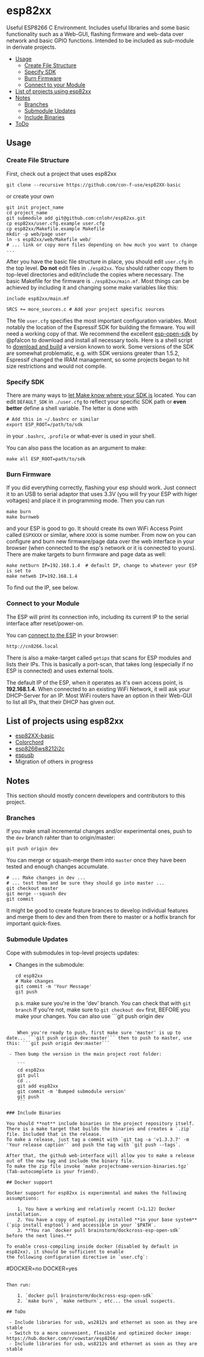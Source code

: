 # esp82xx

Useful ESP8266 C Environment. 
Includes useful libraries and some basic functionality such as a Web-GUI, flashing firmware and web-data over network and basic GPIO functions.
Intended to be included as sub-module in derivate projects.

- [Usage](#usage)
    - [Create File Structure](#create-file-structure)
    - [Specify SDK](#specify-sdk)
    - [Burn Firmware](#burn-firmware)
    - [Connect to your Module](#connect-to-your-module)
- [List of projects using esp82xx](#list-of-projects-using-esp82xx)
- [Notes](#notes)
    - [Branches](#branches)
    - [Submodule Updates](#submodule-updates)
    - [Include Binaries](#include-binaries)
- [ToDo](#todo)

<!-- toc generated with https://gist.github.com/ttscoff/c56fa651974ae6d86eee -->

## Usage

### Create File Structure

First, check out a project that uses esp82xx

    git clone --recursive https://github.com/con-f-use/esp82XX-basic

or create your own

    git init project_name
    cd project_name
    git submodule add git@github.com:cnlohr/esp82xx.git
    cp esp82xx/user.cfg.example user.cfg
    cp esp82xx/Makefile.example Makefile
    mkdir -p web/page user
    ln -s esp82xx/web/Makefile web/
    # ... link or copy more files depending on how much you want to change ...

After you have the basic file structure in place, you should edit `user.cfg` in the top level.
**Do not** edit files in `./esp82xx`.
You should rather copy them to top-level directories and edit/include the copies where necessary.
The basic Makefile for the firmware is `./esp82xx/main.mf`.
Most things can be achieved by including it and changing some make variables like this:

    include esp82xx/main.mf

    SRCS += more_sources.c # Add your project specific sources

The file  `user.cfg` specifies the most important configuration variables.
Most notably the location of the Espressif SDK for building the firmware.
You will need a working copy of that.
We recommend the excellent [esp-open-sdk](https://github.com/pfalcon/esp-open-sdk) by @pfalcon to download and install all necessary tools.
Here is a shell script to [download and build](https://gist.github.com/con-f-use/d086ca941c2c80fbde6d8996b8a50761) a version known to work.
Some versions of the SDK are somewhat problematic, e.g. with SDK versions greater than 1.5.2, Espressif changed the IRAM management, so some projects began to hit size restrictions and would not compile.

### Specify SDK

There are many ways to [let Make know where your SDK is](https://github.com/cnlohr/esp82xx/issues/19#issuecomment-241756095) located.
You can edit `DEFAULT_SDK` in `./user.cfg` to reflect your specific SDK path or **even better** define a shell variable.
The letter is done with

    # Add this in ~/.bashrc or similar
    export ESP_ROOT=/path/to/sdk

in your `.bashrc`, `.profile` or what-ever is used in your shell.

You can also pass the location as an argument to make:

    make all ESP_ROOT=path/to/sdk

### Burn Firmware

If you did everything correctly, flashing your esp should work.
Just connect it to an USB to serial adaptor that uses 3.3V (you will fry your ESP with higer voltages) and place it in programming mode.
Then you can run

    make burn
    make burnweb

and your ESP is good to go.
It should create its own WiFi Access Point called `ESPXXXX` or similar, where `XXXX` is some number.
From now on you can configure and burn new firmware/page data over the web interface in your browser (when connected to the esp's network or it is connected to yours).
There are make targets to burn firmware and page data as well:

    make netburn IP=192.168.1.4  # default IP, change to whatever your ESP is set to
    make netweb IP=192.168.1.4

To find out the IP, see below.

### Connect to your Module

The ESP will print its connection info, including its current IP to the serial interface after reset/power-on.

You can [connect to the ESP](http://cn8266.local) in your browser:

    http://cn8266.local

There is also a make-target called `getips` that scans for ESP modules and lists their IPs.
This is basically a port-scan, that takes long (especially if no ESP is connected) and uses external tools.

The default IP of the ESP, when it operates as it's own access point, is **192.168.1.4**.
When connected to an existing WiFi Network, it will ask your DHCP-Server for an IP.
Most WiFi routers have an option in their Web-GUI to list all IPs, that their DHCP has given out.

## List of projects using esp82xx

 - [esp82XX-basic](https://github.com/con-f-use/esp82XX-basic)
 - [Colorchord](https://github.com/cnlohr/colorchord)
 - [esp8266ws8212i2c](https://github.com/cnlohr/esp8266ws8212i2s)
 - [espusb](https://github.com/cnlohr/espusb)
 - Migration of others in progress

## Notes

This section should mostly concern developers and contributors to this project.

### Branches

If you make small incremental changes and/or experimental ones, push to the `dev` branch rahter than to origin/master:

    git push origin dev

You can merge or squash-merge them into `master` once they have been tested and enough changes accumulate.

    # ... Make changes in dev ...
    # ... test them and be sure they should go into master ...
    git checkout master
    git merge --squash dev
    git commit

It might be good to create feature brances to develop individual features and merge them to dev and then from there to master or a hotfix branch for important quick-fixes.

### Submodule Updates

Cope with submodules in top-level projects updates:

 - Changes in the submodule:

    ```
    cd esp82xx
    # Make changes
    git commit -m 'Your Message'
    git push
    ```
    p.s. make sure you're in the 'dev' branch.  You can check that with ```git branch``` If you're not, make sure to ```git checkout dev``` first, BEFORE you make your changes.  You can also use ```git push origin dev
``` to push just the dev branch.

    When you're ready to push, first make sure 'master' is up to date... ```git push origin dev:master``` then to push to master, use this: ```git push origin dev:master```

 - Then bump the version in the main project root folder:

    ```
    cd esp82xx
    git pull
    cd ..
    git add esp82xx
    git commit -m 'Bumped submodule version'
    git push
    ```

### Include Binaries

You should **not** include binaries in the project repository itself.
There is a make target that builds the binaries and creates a `.zip` file. Included that in the release.
To make a release, just tag a commit with `git tag -a 'v1.3.3.7' -m 'Your release caption'` and push the tag with `git push --tags`.

After that, the github web-interface will allow you to make a release out of the new tag and include the binary file.
To make the zip file invoke `make projectname-version-binaries.tgz` (Tab-autocomplete is your friend).

## Docker support

Docker support for esp82xx is experimental and makes the following assumptions:

	1. You have a working and relatively recent (>1.12) Docker installation.
	2. You have a copy of esptool.py installed **in your base system** (`pip install esptool`) and accessible in your `$PATH`.
	3. **You ran `docker pull brainstorm/dockcross-esp-open-sdk` before the next lines.**

To enable cross-compiling inside docker (disabled by default in esp82xx), it should be sufficient to enable
the following configuration directive in `user.cfg`:

```
#DOCKER=no
DOCKER=yes
```

Then run:

	1. `docker pull brainstorm/dockcross-esp-open-sdk`
	2. `make burn`, `make netburn`, etc... the usual suspects.

## ToDo

 - Include libraries for usb, ws2812s and ethernet as soon as they are stable
 - Switch to a more convenient, flexible and optimized docker image: https://hub.docker.com/r/vowstar/esp8266/
 - Include libraries for usb, ws8212s and ethernet as soon as they are stable
